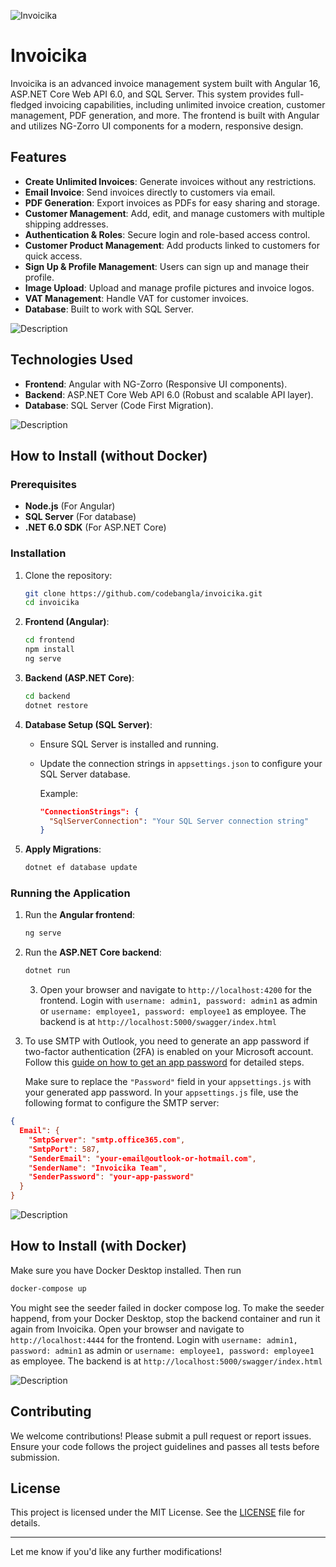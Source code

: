 ![Invoicika](https://i.imgur.com/8AF7yiL.png)

# **Invoicika**

Invoicika is an advanced invoice management system built with Angular 16, ASP.NET Core Web API 6.0, and SQL Server. This system provides full-fledged invoicing capabilities, including unlimited invoice creation, customer management, PDF generation, and more. The frontend is built with Angular and utilizes NG-Zorro UI components for a modern, responsive design.

## Features

- **Create Unlimited Invoices**: Generate invoices without any restrictions.
- **Email Invoice**: Send invoices directly to customers via email.
- **PDF Generation**: Export invoices as PDFs for easy sharing and storage.
- **Customer Management**: Add, edit, and manage customers with multiple shipping addresses.
- **Authentication & Roles**: Secure login and role-based access control.
- **Customer Product Management**: Add products linked to customers for quick access.
- **Sign Up & Profile Management**: Users can sign up and manage their profile.
- **Image Upload**: Upload and manage profile pictures and invoice logos.
- **VAT Management**: Handle VAT for customer invoices.
- **Database**: Built to work with SQL Server.

![Description](https://i.imgur.com/uDmUb5U.png)

## Technologies Used

- **Frontend**: Angular with NG-Zorro (Responsive UI components).
- **Backend**: ASP.NET Core Web API 6.0 (Robust and scalable API layer).
- **Database**: SQL Server (Code First Migration).

![Description](https://i.imgur.com/0dwmGY1.png)

## How to Install (without Docker)

### Prerequisites

- **Node.js** (For Angular)
- **SQL Server** (For database)
- **.NET 6.0 SDK** (For ASP.NET Core)

### Installation

1. Clone the repository:

   ```bash
   git clone https://github.com/codebangla/invoicika.git
   cd invoicika
   ```

2. **Frontend (Angular)**:

   ```bash
   cd frontend
   npm install
   ng serve
   ```

3. **Backend (ASP.NET Core)**:

   ```bash
   cd backend
   dotnet restore
   ```

4. **Database Setup (SQL Server)**:

   - Ensure SQL Server is installed and running.
   - Update the connection strings in `appsettings.json` to configure your SQL Server database.

     Example:

     ```json
     "ConnectionStrings": {
       "SqlServerConnection": "Your SQL Server connection string"
     }
     ```

5. **Apply Migrations**:
   ```bash
   dotnet ef database update
   ```

### Running the Application

1. Run the **Angular frontend**:

   ```bash
   ng serve
   ```

2. Run the **ASP.NET Core backend**:

   ```bash
   dotnet run
   ```

   3. Open your browser and navigate to `http://localhost:4200` for the frontend. Login with `username: admin1, password: admin1` as admin or `username: employee1, password: employee1` as employee. The backend is at `http://localhost:5000/swagger/index.html`

3. To use SMTP with Outlook, you need to generate an app password if two-factor authentication (2FA) is enabled on your Microsoft account. Follow this [guide on how to get an app password](https://support.microsoft.com/en-us/account-billing/how-to-get-and-use-app-passwords-5896ed9b-4263-e681-128a-a6f2979a7944) for detailed steps.

   Make sure to replace the `"Password"` field in your `appsettings.js` with your generated app password.
   In your `appsettings.js` file, use the following format to configure the SMTP server:

```json
{
  Email": {
    "SmtpServer": "smtp.office365.com",
    "SmtpPort": 587,
    "SenderEmail": "your-email@outlook-or-hotmail.com",
    "SenderName": "Invoicika Team",
    "SenderPassword": "your-app-password"
  }
}
```

![Description](https://i.imgur.com/wrV0y1L.png)

## How to Install (with Docker)

Make sure you have Docker Desktop installed. Then run

```bash
docker-compose up
```

You might see the seeder failed in docker compose log. To make the seeder happend, from your Docker Desktop, stop the backend container and run it again from Invoicika.
Open your browser and navigate to `http://localhost:4444` for the frontend.
Login with `username: admin1, password: admin1` as admin or `username: employee1, password: employee1` as employee. The backend is at `http://localhost:5000/swagger/index.html`

![Description](https://i.imgur.com/vNY5TTM.png)

## Contributing

We welcome contributions! Please submit a pull request or report issues. Ensure your code follows the project guidelines and passes all tests before submission.

## License

This project is licensed under the MIT License. See the [LICENSE](LICENSE) file for details.

---

Let me know if you'd like any further modifications!
